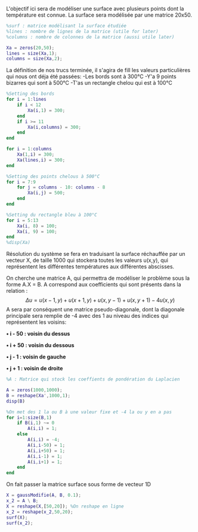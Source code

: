 L'objectif ici sera de modéliser une surface avec plusieurs points dont la température est connue.
La surface sera modélisée par une matrice 20x50.
```Matlab
%surf : matrice modélisant la surface étudiée
%lines : nombre de lignes de la matrice (utile for later)
%columns : nombre de colonnes de la matrice (aussi utile later)

Xa = zeros(20,50);
lines = size(Xa,1);
columns = size(Xa,2);
```

La définition de nos trucs terminée, il s'agira de fill les valeurs particulières qui nous ont déja été passées:
    -Les bords sont à 300°C
    -Y'a 9 points bizarres qui sont à 500°C
    -T'as un rectangle chelou qui est à 100°C
```Matlab
%Setting des bords
for i = 1:lines
    if i < 12 
        Xa(i,1) = 300;
    end
    if i >= 11
        Xa(i,columns) = 300;
    end
end

for i = 1:columns
    Xa(1,i) = 300;
    Xa(lines,i) = 300;
end

%Setting des points chelous à 500°C
for i = 7:9
    for j = columns - 10: columns - 8
        Xa(i,j) = 500;
    end
end

%Setting du rectangle bleu à 100°C
for i = 5:13
    Xa(i, 8) = 100;
    Xa(i, 9) = 100;
end
%disp(Xa)
```
Résolution du système se fera en traduisant la surface réchauffée par un vecteur X, de taille 1000 qui stockera toutes les valeurs u(x,y), qui représentent les différentes températures aux différentes abscisses.

On cherche une matrice A, qui permettra de modéliser le problème sous la forme A.X = B.
A correspond aux coefficients qui sont présents dans la relation :   
$$\Delta u = u(x-1,y) + u(x+1,y) + u(x,y-1) + u(x,y+1) - 4u(x,y)$$
A sera par conséquent une matrice pseudo-diagonale, dont la diagonale principale sera remplie de -4 avec des 1 au niveau des indices qui représentent les voisins:

  <b>• i - 50 : voisin du dessus


  • i + 50 : voisin du dessous


  • j - 1 : voisin de gauche


  • j + 1 : voisin de droite</b>

```Matlab
%A : Matrice qui stock les coeffients de pondération du Laplacien

A = zeros(1000,1000);
B = reshape(Xa',1000,1);
disp(B)

%On met des 1 la ou B à une valeur fixe et -4 la ou y en a pas
for i=1:size(B,1)
    if B(i,1) ~= 0
        A(i,i) = 1;
    else
        A(i,i) = -4;
        A(i,i-50) = 1;
        A(i,i+50) = 1;
        A(i,i-1) = 1;
        A(i,i+1) = 1;
    end
end
```
On fait passer la matrice surface sous forme de vecteur 1D
```Matlab
X = gaussModifie(A, B, 0.1);
x_2 = A \ B;
X = reshape(X,[50,20]); %On reshape en ligne
x_2 = reshape(x_2,50,20);
surf(X);
surf(x_2);
```
